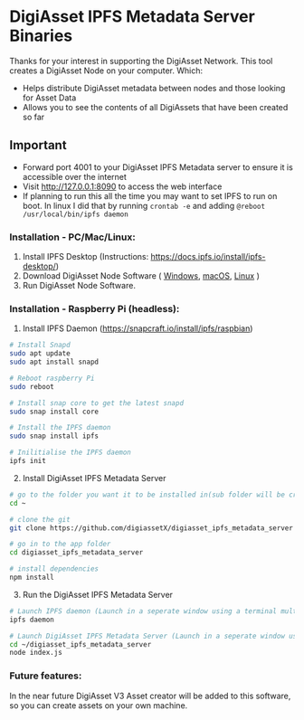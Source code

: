 # DigiAsset IPFS Metadata Server Binaries

Thanks for your interest in supporting the DigiAsset Network.  This tool creates a DigiAsset Node on your computer.  Which:

- Helps distribute DigiAsset metadata between nodes and those looking for Asset Data
- Allows you to see the contents of all DigiAssets that have been created so far

## Important

- Forward port 4001 to your DigiAsset IPFS Metadata server to ensure it is accessible over the internet
- Visit http://127.0.0.1:8090 to access the web interface
- If planning to run this all the time you may want to set IPFS to run on boot.  In linux I did that by running ```crontab -e``` and adding ```@reboot /usr/local/bin/ipfs daemon```

### Installation - PC/Mac/Linux:

1) Install IPFS Desktop (Instructions: https://docs.ipfs.io/install/ipfs-desktop/)
2) Download DigiAsset Node Software (
   [Windows](digiasset_ipfs_metadata_server-win.exe),
   [macOS](digiasset_ipfs_metadata_server-macos),
   [Linux](digiasset_ipfs_metadata_server-linux)
   )
3) Run  DigiAsset Node Software.

### Installation - Raspberry Pi (headless):

1) Install IPFS Daemon (https://snapcraft.io/install/ipfs/raspbian)

```bash
# Install Snapd
sudo apt update
sudo apt install snapd

# Reboot raspberry Pi
sudo reboot

# Install snap core to get the latest snapd
sudo snap install core

# Install the IPFS daemon
sudo snap install ipfs

# Inilitialise the IPFS daemon
ipfs init
```

2) Install DigiAsset IPFS Metadata Server
```bash
# go to the folder you want it to be installed in(sub folder will be created)
cd ~

# clone the git
git clone https://github.com/digiassetX/digiasset_ipfs_metadata_server

# go in to the app folder
cd digiasset_ipfs_metadata_server

# install dependencies
npm install
```

3) Run the  DigiAsset IPFS Metadata Server

```bash
# Launch IPFS daemon (Launch in a seperate window using a terminal multiplex like tmux/screen etc.)
ipfs daemon

# Launch DigiAsset IPFS Metadata Server (Launch in a seperate window using a terminal multiplex like tmux/screen etc.)
cd ~/digiasset_ipfs_metadata_server
node index.js
```

### Future features:

In the near future DigiAsset V3 Asset creator will be added to this software, so you can create assets on your own machine.
